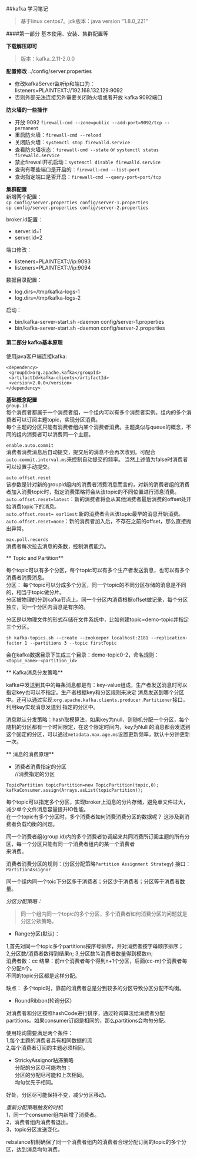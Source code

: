 
##kafka 学习笔记
> 基于linux centos7。jdk版本：java version "1.8.0_221"

####第一部分  基本使用、安装、集群配置等

**下载解压即可**  
> 版本：kafka_2.11-2.0.0 

**配置修改**
../config/server.properties
 * 修改kafkaServer监听ip和端口为：listeners=PLAINTEXT://192.168.132.129:9092  
 * 否则外部无法连接另外需要关闭防火墙或者开放 kafka 9092端口


**防火墙的一些操作**  
* 开放 9092 `firewall-cmd --zone=public --add-port=9092/tcp --permanent` 
* 重启防火墙：`firewall-cmd --reload`  
* 关闭防火墙：`systemctl stop firewalld.service`
* 查看防火墙状态：`firewall-cmd --state` or `systemctl status firewalld.service`
* 禁止firewall开机启动：`systemctl disable firewalld.service`
*  查询有哪些端口是开启的：`firewall-cmd --list-port`
* 查询指定端口是否开启：`firewall-cmd --query-port=port/tcp`

**集群配置**  
新增两个配置：  
`cp config/server.properties config/server-1.properties`  
`cp config/server.properties config/server-2.properties`

broker.id配置：  
* server.id=1  
* server.id=2  

端口修改：  
* listeners=PLAINTEXT://ip:9093  
* listeners=PLAINTEXT://ip:9094

数据目录配置：  
* log.dirs=/tmp/kafka-logs-1  
* log.dirs=/tmp/kafka-logs-2

启动：  
* bin/kafka-server-start.sh -daemon config/server-1.properties  
* bin/kafka-server-start.sh -daemon config/server-2.properties


#### 第二部分   kafka基本原理

使用java客户端连接kafka:  

```
<dependency>    
 <groupId>org.apache.kafka</groupId>   
 <artifactId>kafka-clients</artifactId>    
 <version>2.0.0</version> 
</dependency>
```

**基础概念配置**  
`group.id`  
每个消费者都属于一个消费者组，一个组内可以有多个消费者实例。组内的多个消费者可以订阅主题topic，实现分区消费。  
每个主题的分区只能有消费者组内某个消费者消费。主题类似与queue的概念，不同的组内消费者可以消费同一个主题。  

`enable.auto.commit`  
消费者消费消息后自动提交，提交后的消息不会再次收到。可配合`auto.commit.interval.ms`来控制自动提交的频率。
当然上述值为false时消费者可以设置手动提交。  

`auto.offset.reset `  
该参数是针对新的groupid组内的消费者消费消息而言的，对新的消费者组的消费者加入消费topic时，指定消费策略将会从该topic的不同位置进行消息消费。  
`auto.offset.reset=latest`：新的消费者将会从其他消费者最后消费的offset处开始消费topic下的消息。  
`auto.offset.reset= earliest`:新的消费者会从该topic最早的消息开始消费。  
`auto.offset.reset=none`：新的消费者加入后，不存在之前的offset，那么直接抛出异常。  


`max.poll.records `  
消费者每次拉去消息的条数，控制消费能力。  


** Topic and Partition**  

每个topic可以有多个分区，每个topic可以有多个生产者发送消息，也可以有多个消费者消费消息。  
分区：  每个topic可以分成多个分区，同一个topic的不同分区存储的消息是不同的，相当于topic做分片。  
分区被物理的分到kafka节点上。同一个分区内消费根据offset做记录，每个分区独立，同一个分区内消息是有序的。  

分区是以物理文件的形式存储在文件系统中，比如创建topic=demo-topic并指定三个分区。  

`sh kafka-topics.sh --create --zookeeper localhost:2181 --replication-factor 1 --partitions 3 --topic firstTopic`

会在kafka数据目录下生成三个目录：demo-topic0-2，命名规则：`<topic_name>-<partition_id> `   

** Kafka消息分发策略**  

kafka中发送到其中的每条消息都是有：key-value组成，生产者发送消息时可以指定key也可以不指定。生产者根据key和分区规则来决定
消息发送到哪个分区中。还可以通过实现:`org.apache.kafka.clients.producer.Partitioner`接口，利用key实现消息发送到
指定的分区中。  

消息默认分发策略：hash取模算法，如果key为null，则随机分配一个分区，每个随机的分区都有一个时间限定，在这个限定时间内，key为Null
的消息都会发送到这个固定的分区，可以通过`metadata.max.age.ms`设置更新频率，默认十分钟更新一次。  

** 消息的消费原理**  

* 消费者消费指定的分区  
//消费指定的分区 

```
TopicPartition topicPartition=new TopicPartition(topic,0); 
kafkaConsumer.assign(Arrays.asList(topicPartition));
```

每个topic可以指定多个分区，实现broker上消息的分片存储，避免单文件过大，减少单个文件消息容量提升IO性能。  
在一个topic有多个分区时，多个消费者如何消费消费分区的数据呢？ 这涉及到消费者负载均衡的问题。  

同一个消费者组(group.id)内的多个消费者协调起来共同消费所订阅主题的所有分区，每一个分区只能有同一个消费者组内的某一个消费者  
来消费。

消费者消费分区的规则：(分区分配策略`Partition Assignment Strategy`)
接口：`PartitionAssignor`    
 
同一个组内同一个toic下分区多于消费者；分区少于消费者；分区等于消费者数量。  

*分区分配策略：*    
> 同一个组内同一个topic的多个分区，多个消费者如何消费分区的问题就是分区分欸策略。

* Range分区(默认)：  

1,首先对同一个topic多个partitions按序号排序，并对消费者按字母顺序排序；    
2,分区数/消费者数得到结果n;
3,分区数%消费者数量得到模数m;  
消费者数：cc
结果：前m个消费者每个得到n+1个分区，后面(cc-m)个消费者每个分配n个。  
不同的topic分区都是这样分配。  

缺点： 多个topic时，靠前的消费者总是分到较多的分区导致分区分配不均衡。  


* RoundRibbon(轮询分区)  

对消费者和分区按照hashCode进行排序，通过轮询算法给消费者分配partitions。如果consumer订阅是相同的，那么partitions会均匀分配。

使用轮询需要满足两个条件：  
1,每个主题的消费者具有相同数据的流  
2,每个消费者订阅的主题必须相同。  

* StrickyAssignor粘滞策略    
分配的分区尽可能均匀；  
分区的分配尽可能和上次相同。  
均匀优先于相同。  

好处，分区尽可能保持不变，减少分区移动。  

*重新分配策略触发的时机*  
1，同一个consumer组内新增了消费者。  
2，消费者组内消费者退出。  
3，topic分区发送变化。  

rebalance机制确保了同一个消费者组内的消费者合理分配订阅的topic的多个分区，达到消息均匀消费。  












